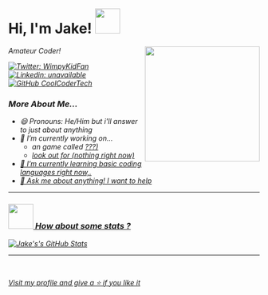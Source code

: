 <h1> Hi, I'm Jake! <img src="https://media.giphy.com/media/6NIC5qDsDC5uE/giphy.gif" width="50"></h1>
<img align='right' src="https://media.giphy.com/media/d9IfL7seBexHLct75B/giphy.gif" width="230">
<p><em>Amateur Coder!</p>

[![Twitter: WimpyKidFan](https://img.shields.io/twitter/follow/WimpyKidFan?style=social)](https://twitter.com/WimpyJake) <br/>
[![Linkedin: unavailable](https://img.shields.io/badge/-Deleted-blue?style=flat-square&logo=Linkedin&logoColor=white&link=https://www.linkedin.com/in/delete/)](https://www.linkedin.com/in/deleted/) <br/>
[![GitHub CoolCoderTech](https://img.shields.io/github/followers/CoolCoderTech?label=follow&style=social)](https://github.com/CoolCoderTech) <br/>

### More About Me...
+ 😄 Pronouns: He/Him but i'll answer to just about anything
+ 🔭 I’m currently working on... 
  - an game called <a href="Stupidly.amplifyapp.com/">???)
  - look out for (nothing right now)
+ 🌱 I’m currently learning basic coding languages right now,.
+ 💬 Ask me about anything! I want to help

*****
### <img src="https://media.giphy.com/media/VgCDAzcKvsR6OM0uWg/giphy.gif" width="50"> How about some stats ?
![Jake's's GitHub Stats](https://github-readme-stats.vercel.app/api?username=wimpyjake&hide=["stars"]&show_icons=true)
*****
<br/>
<p>Visit my profile and give a ⭐️ if you like it</p> 
